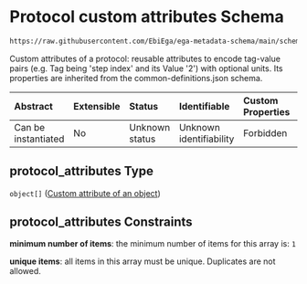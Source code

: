 # Protocol custom attributes Schema

```txt
https://raw.githubusercontent.com/EbiEga/ega-metadata-schema/main/schemas/EGA.protocol.json#/properties/protocol_attributes
```

Custom attributes of a protocol: reusable attributes to encode tag-value pairs (e.g. Tag being 'step index' and its Value '2') with optional units. Its properties are inherited from the common-definitions.json schema.

| Abstract            | Extensible | Status         | Identifiable            | Custom Properties | Additional Properties | Access Restrictions | Defined In                                                                       |
| :------------------ | :--------- | :------------- | :---------------------- | :---------------- | :-------------------- | :------------------ | :------------------------------------------------------------------------------- |
| Can be instantiated | No         | Unknown status | Unknown identifiability | Forbidden         | Forbidden             | none                | [EGA.protocol.json\*](../../../schemas/EGA.protocol.json "open original schema") |

## protocol\_attributes Type

`object[]` ([Custom attribute of an object](ega-12-definitions-custom-attribute-of-an-object.md))

## protocol\_attributes Constraints

**minimum number of items**: the minimum number of items for this array is: `1`

**unique items**: all items in this array must be unique. Duplicates are not allowed.
